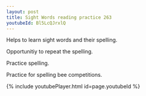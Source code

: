 ```yaml
---
layout: post
title: Sight Words reading practice 263
youtubeId: Bl5LcQJrxlQ
---
```

 
 
Helps to learn sight words and their spelling.

Opportunitiy to repeat the spelling. 

Practice spelling. 
 
Practice for spelling bee competitions. 
 
{% include youtubePlayer.html id=page.youtubeId %}
 
 
